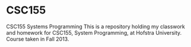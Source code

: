 CSC155
======

CSC155 Systems Programming
This is a repository holding my classwork and homework for CSC155, System Programming, at Hofstra University.  Course taken in Fall 2013.
